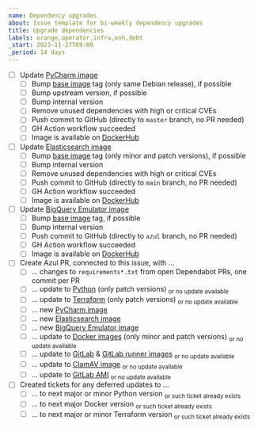```yaml
---
name: Dependency upgrades
about: Issue template for bi-weekly dependency upgrades
title: Upgrade dependencies
labels: orange,operator,infra,enh,debt 
_start: 2023-11-27T09:00
_period: 14 days
---
```

- [ ] Update [PyCharm image](https://github.com/DataBiosphere/azul-docker-pycharm)
  - [ ] Bump [base image](https://hub.docker.com/_/debian/tags?name=bookworm) tag (only same Debian release), if possible
  - [ ] Bump upstream version, if possible
  - [ ] Bump internal version
  - [ ] Remove unused dependencies with high or critical CVEs
  - [ ] Push commit to GitHub (directly to `master` branch, no PR needed)
  - [ ] GH Action workflow succeeded
  - [ ] Image is available on [DockerHub](https://hub.docker.com/repository/docker/ucscgi/azul-pycharm) 
- [ ] Update [Elasticsearch image](https://github.com/DataBiosphere/azul-docker-elasticsearch)
  - [ ] Bump [base image](https://hub.docker.com/_/elasticsearch/tags) tag (only minor and patch versions), if possible
  - [ ] Bump internal version 
  - [ ] Remove unused dependencies with high or critical CVEs
  - [ ] Push commit to GitHub (directly to `main` branch, no PR needed)
  - [ ] GH Action workflow succeeded
  - [ ] Image is available on [DockerHub](https://hub.docker.com/repository/docker/ucscgi/azul-elasticsearch) 
- [ ] Update [BigQuery Emulator image](https://github.com/DataBiosphere/azul-bigquery-emulator)
  - [ ] Bump [base image](https://hub.docker.com/_/debian/tags?name=bookworm) tag, if possible
  - [ ] Bump internal version 
  - [ ] Push commit to GitHub (directly to `azul` branch, no PR needed)
  - [ ] GH Action workflow succeeded
  - [ ] Image is available on [DockerHub](https://hub.docker.com/repository/docker/ucscgi/azul-bigquery-emulator) 
- [ ] Create Azul PR, connected to this issue, with … 
  - [ ] … changes to `requirements*.txt` from open Dependabot PRs, one commit per PR
  - [ ] … update to [Python](https://hub.docker.com/_/python/tags) (only patch versions) <sub>or no update available</sub>
  - [ ] … update to [Terraform](https://hub.docker.com/r/hashicorp/terraform/tags) (only patch versions) <sub>or no update available</sub>
  - [ ] … new [PyCharm image](https://hub.docker.com/repository/docker/ucscgi/azul-pycharm)
  - [ ] … new [Elasticsearch image](https://hub.docker.com/repository/docker/ucscgi/azul-elasticsearch)
  - [ ] … new [BigQuery Emulator image](https://hub.docker.com/repository/docker/ucscgi/azul-bigquery-emulator)
  - [ ] … update to [Docker images](https://hub.docker.com/_/docker/tags) (only minor and patch versions) <sub>or no update available</sub>
  - [ ] … update to [GitLab](https://hub.docker.com/r/gitlab/gitlab-ce/tags) & [GitLab runner images](https://hub.docker.com/r/gitlab/gitlab-runner/tags) <sub>or no update available</sub>
  - [ ] … update to [ClamAV image](https://hub.docker.com/r/clamav/clamav/tags) <sub>or no update available</sub>
  - [ ] … update to [GitLab AMI](https://github.com/DataBiosphere/azul/blob/develop/OPERATOR.rst#updating-the-ami-for-gitlab-instances) <sub>or no update available</sub>
- [ ] Created tickets for any deferred updates to …
  - [ ] … to next major or minor Python version <sub>or such ticket already exists</sub>
  - [ ] … to next major Docker version <sub>or such ticket already exists</sub>
  - [ ] … to next major or minor Terraform version <sub>or such ticket already exists</sub>
